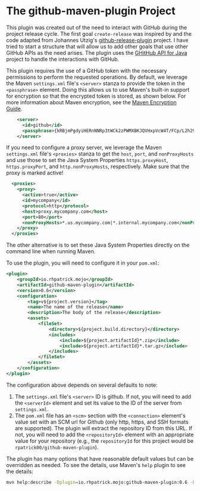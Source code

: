 # The github-maven-plugin Project
This plugin was created out of the need to interact with GitHub during the project release cycle.  The first goal `create-release` was inspired by and the code adapted from Johannes Utzig's [github-release-plugin](https://github.com/jutzig/github-release-plugin) project.  I have tried to start a structure that will allow us to add other goals that use other GitHub APIs as the need arises.  The plugin uses the [GHitHub API for Java](https://github-api.kohsuke.org/) project to handle the interactions with GitHub.

This plugin requires the use of a GitHub token with the necessary permissions to perform the requested operations.  By default, we leverage the Maven `settings.xml` file's `<server>` stanza to provide the token in the `<passphrase>` element.  Doing this allows us to use Maven's built-in support for encryption so that the encrypted token is stored, as shown below.  For more information about Maven encryption, see the [Maven Encryption Guide](https://maven.apache.org/guides/mini/guide-encryption.html).

```xml
    <server>
      <id>github</id>
      <passphrase>{kRBjmPgdyiHERnNNRp3tWCk2zPWMXBKJQVHxpVcW4T/FCp/L2h29+TRmVlgXh9gAX83hnhS302zAoVSdUTc/FA==}</passphrase>
    </server>
```
If you need to configure a proxy server, we leverage the Maven `settings.xml` file's `<proxies>` stanza to get the `host`, `port`, and `nonProxyHosts` and use those to set the Java System Properties `https.proxyHost`, `https.proxyPort`, and `http.nonProxyHosts`, respectively.  Make sure that the proxy is marked active!

```xml
  <proxies>
    <proxy>
      <active>true</active>
      <id>mycompany</id>
      <protocol>http</protocol>
      <host>proxy.mycompany.com</host>
      <port>80</port>
      <nonProxyHosts>*.us.mycompany.com|*.internal.mycompany.com</nonProxyHosts>
    </proxy>
  </proxies>
```

The other alternative is to set these Java System Properties directly on the command line when running Maven.

To use the plugin, you will need to configure it in your `pom.xml`:

```xml
<plugin>
    <groupId>io.rhpatrick.mojo</groupId>
    <artifactId>github-maven-plugin</artifactId>
    <version>0.6</version>
    <configuration>
        <tag>v${project.version}</tag>
        <name>The name of the release</name>
        <description>The body of the release</description>
        <assets>
            <fileSet>
                <directory>${project.build.directory}</directory>
                <includes>
                    <include>${project.artifactId}*.zip</include>
                    <include>${project.artifactId}*.tar.gz</include>
                </includes>
            </fileSet>
        </assets>
    </configuration>
</plugin>
```

The configuration above depends on several defaults to note:

1. The `settings.xml` file's `<server>` ID is github.  If not, you will need to add the `<serverId>` element and set its value to the ID of the server from `settings.xml`.
2. The `pom.xml` file has an `<scm>` section with the `<connection>` element's value set with an SCM url for Github (only http, https, and SSH formats are supported).  The plugin will extract the repository ID from this URL.  If not, you will need to add the `<repositoryId>` element with an appropriate value for your repository (e.g., the `repositoryId` for this project would be `rpatrick00/github-maven-plugin`).

The plugin has many options that have reasonable default values but can be overridden as needed.  To see the details, use Maven's `help` plugin to see the details:

```bash
mvn help:describe -Dplugin=io.rhpatrick.mojo:github-maven-plugin:0.6 -Dgoal=create-release -Ddetail
```
